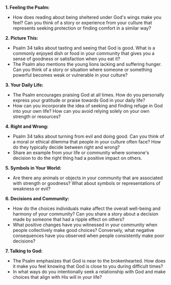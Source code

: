 **1. Feeling the Psalm:**
- How does reading about being sheltered under God's wings make you feel? Can you think of a story or experience from your culture that represents seeking protection or finding comfort in a similar way?

**2. Picture This:**
- Psalm 34 talks about tasting and seeing that God is good. What is a commonly enjoyed dish or food in your community that gives you a sense of goodness or satisfaction when you eat it?
- The Psalm also mentions the young lions lacking and suffering hunger. Can you think of a story or situation where someone or something powerful becomes weak or vulnerable in your culture?

**3. Your Daily Life:**
- The Psalm encourages praising God at all times. How do you personally express your gratitude or praise towards God in your daily life?
- How can you incorporate the idea of seeking and finding refuge in God into your own life? How can you avoid relying solely on your own strength or resources?

**4. Right and Wrong:**
- Psalm 34 talks about turning from evil and doing good. Can you think of a moral or ethical dilemma that people in your culture often face? How do they typically decide between right and wrong?
- Share an example from your life or community where someone's decision to do the right thing had a positive impact on others.

**5. Symbols in Your World:**
- Are there any animals or objects in your community that are associated with strength or goodness? What about symbols or representations of weakness or evil?

**6. Decisions and Community:**
- How do the choices individuals make affect the overall well-being and harmony of your community? Can you share a story about a decision made by someone that had a ripple effect on others?
- What positive changes have you witnessed in your community when people collectively make good choices? Conversely, what negative consequences have you observed when people consistently make poor decisions?

**7. Talking to God:**
- The Psalm emphasizes that God is near to the brokenhearted. How does it make you feel knowing that God is close to you during difficult times?
- In what ways do you intentionally seek a relationship with God and make choices that align with His will in your life?